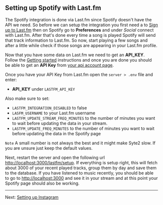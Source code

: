 ## Setting up Spotify with Last.fm

The Spotify integration is done via Last.fm since Spotify doesn't have the API we need. So before we can setup the integration you first need a to [Sign up to Last.fm](http://www.last.fm/) then on Spotify go to **Preferences** and under *Social* connect with Last.fm. After that's done every time a song is played Spotify will send that track information to Last.fm. So now, start playing a few songs and after a little while check if those songs are appearing in your Last.fm profile.

Now that you have some data on Last.fm we need to get an **API_KEY**. Follow the [Getting started](http://www.last.fm/api) instructions and once you are done you should be able to get an **API Key** from [your api account page](http://www.last.fm/api/account).

Once you have your API Key from Last.fm open the `server > .env` file and enter:

* **API_KEY** under `LASTFM_API_KEY`

Also make sure to set:

* `LASTFM_INTEGRATION_DISABLED` to false
* `LASFM_USERNAME` to your Last.fm username
* `LASTFM_UPDATE_STREAM_FREQ_MINUTES` to the number of minutes you want to wait before updating the data in your stream.
* `LASTFM_UPDATE_FREQ_MINUTES` to the number of minutes you want to wait before updating the data in the Spotify page

`Note` A small number is not always the best and it might make Syte2 slow. If you are unsure just keep the default values.

Next, restart the server and open the following url <http://localhost:3000/lastfm/setup>. If everything is setup right, this will fetch about 3000 of your recent played tracks, group them by day and save them to the database. If you have listened to music recently, you should be able to go to <http://localhost:3000> and see it in your stream and at this point your Spotify page should also be working.

---

Next: [Setting up Instagram](instagram.md)
